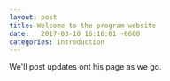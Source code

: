```yaml
---
layout: post
title: Welcome to the program website
date:   2017-03-10 16:16:01 -0600
categories: introduction
---
```


We'll post updates ont his page as we go.